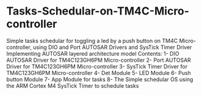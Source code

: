 # Tasks-Schedular-on-TM4C-Micro-controller
Simple tasks schedular for toggling a led by a push button on TM4C Micro-controller, using DIO and Port AUTOSAR Drivers and SysTick Timer Driver
Implementing AUTOSAR layered architecture model
Contents:
1- DIO AUTOSAR Driver for TM4C123GH6PM Micro-controller
2- Port AUTOSAR Driver for TM4C123GH6PM Micro-controller
3- SysTick Timer Driver for TM4C123GH6PM Micro-controller
4- Det Module
5- LED Module
6- Push button Module
7- App Module for tasks
8- The Simple schedular OS using the ARM Cortex M4 SysTick Timer to schedule tasks
